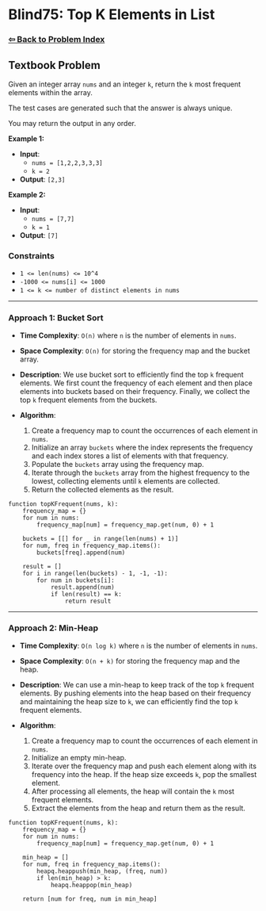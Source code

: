 # Blind75: Top K Elements in List

### [⇦ Back to Problem Index](../../index.md)

## Textbook Problem

Given an integer array `nums` and an integer `k`, return the `k` most frequent elements within the array.

The test cases are generated such that the answer is always unique.

You may return the output in any order.

**Example 1:**

-   **Input**:
    -   `nums = [1,2,2,3,3,3]`
    -   `k = 2`
-   **Output**: `[2,3]`

**Example 2:**

-   **Input**:
    -   `nums = [7,7]`
    -   `k = 1`
-   **Output**: `[7]`

### Constraints

-   `1 <= len(nums) <= 10^4`
-   `-1000 <= nums[i] <= 1000`
-   `1 <= k <= number of distinct elements in nums`

---

### Approach 1: Bucket Sort

-   **Time Complexity**: `O(n)` where `n` is the number of elements in `nums`.
-   **Space Complexity**: `O(n)` for storing the frequency map and the bucket array.
-   **Description**: We use bucket sort to efficiently find the top `k` frequent elements. We first count the frequency of each element and then place elements into buckets based on their frequency. Finally, we collect the top `k` frequent elements from the buckets.
-   **Algorithm**:

    1. Create a frequency map to count the occurrences of each element in `nums`.
    2. Initialize an array `buckets` where the index represents the frequency and each index stores a list of elements with that frequency.
    3. Populate the `buckets` array using the frequency map.
    4. Iterate through the `buckets` array from the highest frequency to the lowest, collecting elements until `k` elements are collected.
    5. Return the collected elements as the result.

```pseudo
function topKFrequent(nums, k):
    frequency_map = {}
    for num in nums:
        frequency_map[num] = frequency_map.get(num, 0) + 1

    buckets = [[] for _ in range(len(nums) + 1)]
    for num, freq in frequency_map.items():
        buckets[freq].append(num)

    result = []
    for i in range(len(buckets) - 1, -1, -1):
        for num in buckets[i]:
            result.append(num)
            if len(result) == k:
                return result
```

---

### Approach 2: Min-Heap

-   **Time Complexity**: `O(n log k)` where `n` is the number of elements in `nums`.
-   **Space Complexity**: `O(n + k)` for storing the frequency map and the heap.
-   **Description**: We can use a min-heap to keep track of the top `k` frequent elements. By pushing elements into the heap based on their frequency and maintaining the heap size to `k`, we can efficiently find the top `k` frequent elements.

-   **Algorithm**:
    1. Create a frequency map to count the occurrences of each element in `nums`.
    2. Initialize an empty min-heap.
    3. Iterate over the frequency map and push each element along with its frequency into the heap. If the heap size exceeds `k`, pop the smallest element.
    4. After processing all elements, the heap will contain the `k` most frequent elements.
    5. Extract the elements from the heap and return them as the result.

```pseudo
function topKFrequent(nums, k):
    frequency_map = {}
    for num in nums:
        frequency_map[num] = frequency_map.get(num, 0) + 1

    min_heap = []
    for num, freq in frequency_map.items():
        heapq.heappush(min_heap, (freq, num))
        if len(min_heap) > k:
            heapq.heappop(min_heap)

    return [num for freq, num in min_heap]
```
